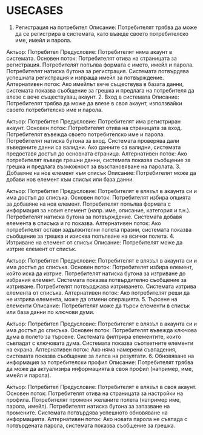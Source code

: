 # USECASES

1. Регистрация на потребител
Описание: Потребителят трябва да може да се регистрира в системата, като въведе своето потребителско име, имейл и парола.

Актьор: Потребител
Предусловие: Потребителят няма акаунт в системата.
Основен поток:
Потребителят отива на страницата за регистрация.
Потребителят попълва формата с името, имейл и парола.
Потребителят натиска бутона за регистрация.
Системата потвърдява успешната регистрация и изпраща имейл за потвърждение.
Алтернативен поток:
Ако имейлът вече съществува в базата данни, системата показва съобщение за грешка и предлага на потребителя да влезе с вече съществуващ акаунт.
2. Вход в системата
Описание: Потребителят трябва да може да влезе в своя акаунт, използвайки своето потребителско име и парола.

Актьор: Потребител
Предусловие: Потребителят има регистриран акаунт.
Основен поток:
Потребителят отива на страницата за вход.
Потребителят въвежда своето потребителско име и парола.
Потребителят натиска бутона за вход.
Системата проверява дали въведените данни са валидни.
Ако данните са валидни, системата предоставя достъп до основната страница.
Алтернативен поток:
Ако потребителят въведе грешни данни, системата показва съобщение за грешка и предлага възможност за възстановяване на паролата.
3. Добавяне на нов елемент към списък
Описание: Потребителят може да добави нов елемент към списък или база данни.

Актьор: Потребител
Предусловие: Потребителят е влязъл в акаунта си и има достъп до списъка.
Основен поток:
Потребителят избира опцията за добавяне на нов елемент.
Потребителят попълва формата с информация за новия елемент (напр. име, описание, категория и т.н.).
Потребителят натиска бутона за потвърждение.
Системата добавя елемента в списъка и го показва.
Алтернативен поток:
Ако потребителят остави задължителни полета празни, системата показва съобщение за грешка и изисква попълване на всички полета.
4. Изтриване на елемент от списък
Описание: Потребителят може да изтрие елемент от списък.

Актьор: Потребител
Предусловие: Потребителят е влязъл в акаунта си и има достъп до списъка.
Основен поток:
Потребителят избира елемент, който иска да изтрие.
Потребителят натиска бутона за изтриване до избрания елемент.
Системата показва потвърдително съобщение за изтриване.
Потребителят потвърджава изтриването.
Системата изтрива елемента от списъка.
Алтернативен поток:
Ако потребителят реши да не изтрива елемента, може да отмени операцията.
5. Търсене на елементи
Описание: Потребителят може да търси елементи в списък или база данни по ключови думи.

Актьор: Потребител
Предусловие: Потребителят е влязъл в акаунта си и има достъп до списъка.
Основен поток:
Потребителят въвежда ключова дума в полето за търсене.
Системата филтрира елементите, които съвпадат с ключовата дума.
Системата показва съответните елементи на екрана.
Алтернативен поток:
Ако няма намерени съвпадения, системата показва съобщение за липса на резултати.
6. Обновяване на информация за потребителски профил
Описание: Потребителят трябва да може да актуализира информацията в своя профил (например, име, имейл и парола).

Актьор: Потребител
Предусловие: Потребителят е влязъл в своя акаунт.
Основен поток:
Потребителят отива на страницата за настройки на профила.
Потребителят променя желаните полета (например име, парола, имейл).
Потребителят натиска бутона за запазване на промените.
Системата потвърдява успешното обновяване на информацията.
Алтернативен поток:
Ако новата парола не съвпада с потвърдената парола, системата показва съобщение за грешка.
